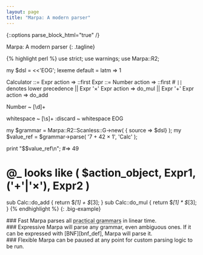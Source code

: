 ```yaml
---
layout: page
title: "Marpa: A modern parser"
---
```

{::options parse_block_html="true" /}

Marpa: A modern parser
{: .tagline}

{% highlight perl %}
use strict;
use warnings;
use Marpa::R2;

my $dsl = <<'EOG';
lexeme default = latm => 1

Calculator ::= Expr action => ::first
Expr ::= Number action => ::first
      # `||` denotes lower precedence
      || Expr '×' Expr action => do_mul
      || Expr '+' Expr action => do_add

Number ~ [\d]+

whitespace ~ [\s]+
:discard ~ whitespace
EOG

my $grammar = Marpa::R2::Scanless::G->new( { source => \$dsl} );
my $value_ref = $grammar->parse( \'7 + 42 × 1', 'Calc' );

print "$$value_ref\n";
#=> 49

# @_ looks like ( $action_object, Expr1, ('+'|'×'), Expr2 )
sub Calc::do_add { return $_[1] + $_[3]; }
sub Calc::do_mul { return $_[1] * $_[3]; }
{% endhighlight %} {: .big-example}


<div class="features">
  <div class="third">
### Fast
Marpa parses all <abbr title="grammars parsable by regexes, LALR, or recursive descent">practical grammars</abbr> in linear time.
  </div>
  <div class="third">
### Expressive
Marpa will parse any grammar, even ambiguous ones. If it can be expressed with
[BNF][bnf_def], Marpa will parse it.
  </div>
  <div class="third">
### Flexible
Marpa can be paused at any point for custom parsing logic to be run.
  </div>
</div>


[bnf_def]: http://en.wikipedia.org/wiki/Backus%E2%80%93Naur_Form
